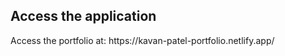 <h2>Access the application</h2>
Access the portfolio at: https://kavan-patel-portfolio.netlify.app/
